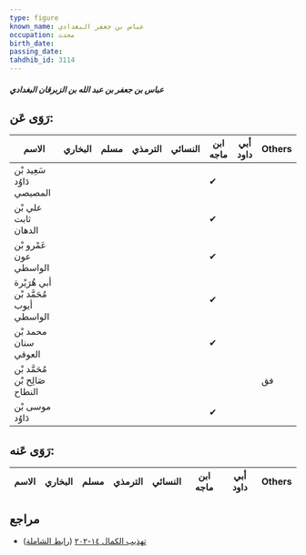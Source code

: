 ```yaml
---
type: figure
known_name: عباس بن جعفر البغدادي
occupation: محدث
birth_date:
passing_date:
tahdhib_id: 3114
---
```

##### عباس بن جعفر بن عبد الله بن الزبرقان البغدادي

## رَوَى عَن:
| الاسم                                  | البخاري | مسلم | الترمذي | النسائي | ابن ماجه | أبي داود | Others |
| -------------------------------------- | ------- | ---- | ------- | ------- | -------- | -------- | ------ |
| سَعِيد بْن دَاوُد المصيصي              |         |      |         |         | ✔        |          |        |
| علي بْن ثابت الدهان                    |         |      |         |         | ✔        |          |        |
| عَمْرو بْن عون الواسطي                 |         |      |         |         | ✔        |          |        |
| أبي هُرَيْرة مُحَمَّد بْن أيوب الواسطي |         |      |         |         | ✔        |          |        |
| محمد بْن سنان العوقي                   |         |      |         |         | ✔        |          |        |
| مُحَمَّد بْن صَالِح بْن النطاح         |         |      |         |         |          |          | فق     |
| موسى بْن دَاوُد                        |         |      |         |         | ✔        |          |        |
## رَوَى عَنه:
| الاسم | البخاري | مسلم | الترمذي | النسائي | ابن ماجه | أبي داود | Others |
| ----- | ------- | ---- | ------- | ------- | -------- | -------- | ------ |
## مراجع
- [تهذيب الكمال ١٤-٢٠٢](obsidian://open?vault=Tahdhib-al-Kamal&file=Figures/٣١١٤-عباس%20بن%20جعفر%20بن%20عبد%20الله%20بن%20الزبرقان%20البغدادي) ([رابط الشاملة](https://shamela.ws/book/3722/7130))